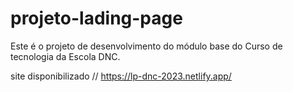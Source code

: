 # projeto-lading-page
Este é o projeto de desenvolvimento do módulo base do Curso de tecnologia da Escola DNC.


site disponibilizado // https://lp-dnc-2023.netlify.app/

